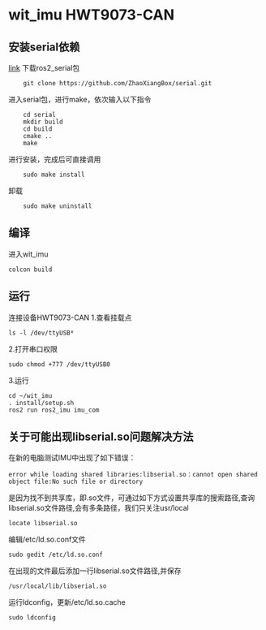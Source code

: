 # wit_imu HWT9073-CAN
## 安装serial依赖
[link](https://blog.csdn.net/weixin_64184244/article/details/127623370)
下载ros2_serial包
```
    git clone https://github.com/ZhaoXiangBox/serial.git
```
进入serial包，进行make，依次输入以下指令
```
    cd serial
    mkdir build
    cd build
    cmake ..
    make
```
进行安装，完成后可直接调用
```
    sudo make install
```
卸载
```
    sudo make uninstall
```

## 编译
进入wit_imu
```
colcon build
```
## 运行
连接设备HWT9073-CAN
1.查看挂载点
```
ls -l /dev/ttyUSB*
```
2.打开串口权限
```
sudo chmod +777 /dev/ttyUSB0
```
3.运行
```
cd ~/wit_imu
. install/setup.sh
ros2 run ros2_imu imu_com
```
## 关于可能出现libserial.so问题解决方法
在新的电脑测试IMU中出现了如下错误：
```
error while loading shared libraries:libserial.so：cannot open shared object file:No such file or directory
```
是因为找不到共享库，即.so文件，可通过如下方式设置共享库的搜索路径,查询libserial.so文件路径,会有多条路径，我们只关注usr/local
```
locate libserial.so
```
编辑/etc/ld.so.conf文件
```
sudo gedit /etc/ld.so.conf
```
在出现的文件最后添加一行libserial.so文件路径,并保存
```
/usr/local/lib/libserial.so
```
运行ldconfig，更新/etc/ld.so.cache
```
sudo ldconfig
```
